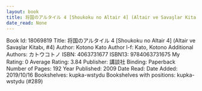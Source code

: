 ```yaml
---
layout: book
title: 将国のアルタイル 4 [Shoukoku no Altair 4] (Altair ve Savaşlar Kitabı,  no. 4)
date_read: None
---
```


Book Id: 18069819
Title: 将国のアルタイル 4 [Shoukoku no Altair 4] (Altair ve Savaşlar Kitabı, #4)
Author: Kotono Kato
Author l-f: Kato, Kotono
Additional Authors: カトウコトノ
ISBN: 4063731677
ISBN13: 9784063731675
My Rating: 0
Average Rating: 3.84
Publisher: 講談社
Binding: Paperback
Number of Pages: 192
Year Published: 2009
Date Read: 
Date Added: 2019/10/16
Bookshelves: kupka-wstydu
Bookshelves with positions: kupka-wstydu (#289)

